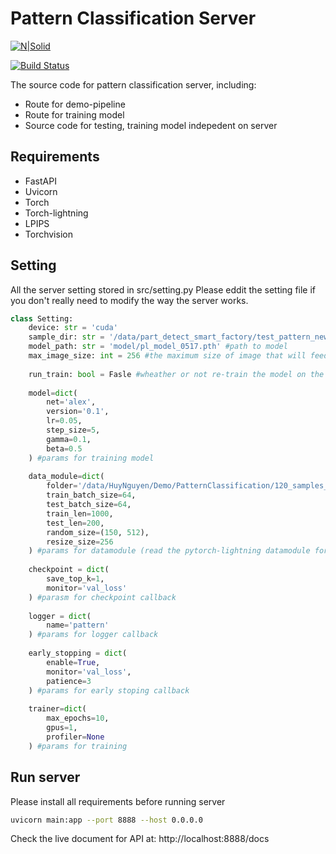 # Pattern Classification Server

[![N|Solid](https://cldup.com/dTxpPi9lDf.thumb.png)](https://nodesource.com/products/nsolid)

[![Build Status](https://travis-ci.org/joemccann/dillinger.svg?branch=master)](https://travis-ci.org/joemccann/dillinger)

The source code for pattern classification server, including:

- Route for demo-pipeline
- Route for training model
- Source code for testing, training model indepedent on server

## Requirements

- FastAPI
- Uvicorn
- Torch
- Torch-lightning
- LPIPS
- Torchvision

## Setting

All the server setting stored in src/setting.py
Please eddit the setting file if you don't really need to modify the way the server works.
```python
class Setting:
    device: str = 'cuda'
    sample_dir: str = '/data/part_detect_smart_factory/test_pattern_new_120/120_samples_database_cut/' #path to folder that containts samples for classification and for training (ImageFolder format)
    model_path: str = 'model/pl_model_0517.pth' #path to model
    max_image_size: int = 256 #the maximum size of image that will feed into model
    
    run_train: bool = Fasle #wheather or not re-train the model on the give sample_dir
    
    model=dict(
        net='alex',
        version='0.1',
        lr=0.05,
        step_size=5,
        gamma=0.1,
        beta=0.5
    ) #params for training model
    
    data_module=dict(
        folder='/data/HuyNguyen/Demo/PatternClassification/120_samples_database_cut/',
        train_batch_size=64,
        test_batch_size=64,
        train_len=1000,
        test_len=200,
        random_size=(150, 512),
        resize_size=256
    ) #params for datamodule (read the pytorch-lightning datamodule for Trainer)
    
    checkpoint = dict(
        save_top_k=1,
        monitor='val_loss'
    ) #parasm for checkpoint callback
    
    logger = dict(
        name='pattern'
    ) #params for logger callback
    
    early_stopping = dict(
        enable=True,
        monitor='val_loss',
        patience=3
    ) #params for early stoping callback
    
    trainer=dict(
        max_epochs=10,
        gpus=1,
        profiler=None
    ) #params for training
```
## Run server

Please install all requirements before running server

```sh
uvicorn main:app --port 8888 --host 0.0.0.0
```

Check the live document for API at: http://localhost:8888/docs


[//]: # (These are reference links used in the body of this note and get stripped out when the markdown processor does its job. There is no need to format nicely because it shouldn't be seen. Thanks SO - http://stackoverflow.com/questions/4823468/store-comments-in-markdown-syntax)

   [dill]: <https://github.com/joemccann/dillinger>
   [git-repo-url]: <https://github.com/joemccann/dillinger.git>
   [john gruber]: <http://daringfireball.net>
   [df1]: <http://daringfireball.net/projects/markdown/>
   [markdown-it]: <https://github.com/markdown-it/markdown-it>
   [Ace Editor]: <http://ace.ajax.org>
   [node.js]: <http://nodejs.org>
   [Twitter Bootstrap]: <http://twitter.github.com/bootstrap/>
   [jQuery]: <http://jquery.com>
   [@tjholowaychuk]: <http://twitter.com/tjholowaychuk>
   [express]: <http://expressjs.com>
   [AngularJS]: <http://angularjs.org>
   [Gulp]: <http://gulpjs.com>

   [PlDb]: <https://github.com/joemccann/dillinger/tree/master/plugins/dropbox/README.md>
   [PlGh]: <https://github.com/joemccann/dillinger/tree/master/plugins/github/README.md>
   [PlGd]: <https://github.com/joemccann/dillinger/tree/master/plugins/googledrive/README.md>
   [PlOd]: <https://github.com/joemccann/dillinger/tree/master/plugins/onedrive/README.md>
   [PlMe]: <https://github.com/joemccann/dillinger/tree/master/plugins/medium/README.md>
   [PlGa]: <https://github.com/RahulHP/dillinger/blob/master/plugins/googleanalytics/README.md>
